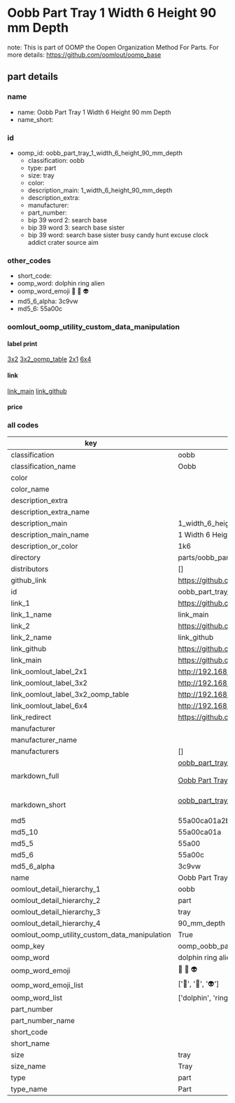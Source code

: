 # Oobb Part Tray 1 Width 6 Height 90 mm Depth  

note: This is part of OOMP the Oopen Organization Method For Parts. For more details: https://github.com/oomlout/oomp_base

##  part details
  







### name
* name: Oobb Part Tray 1 Width 6 Height 90 mm Depth
* name_short: 
### id
* oomp_id: oobb_part_tray_1_width_6_height_90_mm_depth
  * classification: oobb
  * type: part
  * size: tray
  * color: 
  * description_main: 1_width_6_height_90_mm_depth
  * description_extra: 
  * manufacturer: 
  * part_number: 
  * bip 39 word 2: search base
  * bip 39 word 3: search base sister
  * bip 39 word: search base sister busy candy hunt excuse clock addict crater source aim

### other_codes
* short_code: 
* oomp_word: dolphin ring alien
* oomp_word_emoji :dolphin: :ring: :alien:
* md5_6_alpha: 3c9vw
* md5_6: 55a00c






### oomlout_oomp_utility_custom_data_manipulation
#### label print
[3x2](http://192.168.1.245:1112/?label=oomp%203c9vw)
[3x2_oomp_table](http://192.168.1.108:1112/?label=oomp%203c9vw)
[2x1](http://192.168.1.242:1112/?label=oomp%203c9vw)
[6x4](http://192.168.1.55:1112/?label=oomp%203c9vw)    

#### link

[link_main](https://github.com/oomlout/oomlout_oomp_version_1_messy/tree/main/parts/oobb_part_tray_1_width_6_height_90_mm_depth) [link_github](https://github.com/oomlout/oomlout_oomp_version_1_messy/tree/main/parts/oobb_part_tray_1_width_6_height_90_mm_depth)                             

#### price







### all codes 
| key | value |  
| --- | --- |  
| classification | oobb |  
| classification_name | Oobb |  
| color |  |  
| color_name |  |  
| description_extra |  |  
| description_extra_name |  |  
| description_main | 1_width_6_height_90_mm_depth |  
| description_main_name | 1 Width 6 Height 90 mm Depth |  
| description_or_color | 1k6 |  
| directory | parts/oobb_part_tray_1_width_6_height_90_mm_depth |  
| distributors | [] |  
| github_link | https://github.com/oomlout/oomlout_oomp_part_src/tree/main/parts/oobb_part_tray_1_width_6_height_90_mm_depth |  
| id | oobb_part_tray_1_width_6_height_90_mm_depth |  
| link_1 | https://github.com/oomlout/oomlout_oomp_version_1_messy/tree/main/parts/oobb_part_tray_1_width_6_height_90_mm_depth |  
| link_1_name | link_main |  
| link_2 | https://github.com/oomlout/oomlout_oomp_version_1_messy/tree/main/parts/oobb_part_tray_1_width_6_height_90_mm_depth |  
| link_2_name | link_github |  
| link_github | https://github.com/oomlout/oomlout_oomp_version_1_messy/tree/main/parts/oobb_part_tray_1_width_6_height_90_mm_depth |  
| link_main | https://github.com/oomlout/oomlout_oomp_version_1_messy/tree/main/parts/oobb_part_tray_1_width_6_height_90_mm_depth |  
| link_oomlout_label_2x1 | http://192.168.1.242:1112/?label=oomp%203c9vw |  
| link_oomlout_label_3x2 | http://192.168.1.245:1112/?label=oomp%203c9vw |  
| link_oomlout_label_3x2_oomp_table | http://192.168.1.108:1112/?label=oomp%203c9vw |  
| link_oomlout_label_6x4 | http://192.168.1.55:1112/?label=oomp%203c9vw |  
| link_redirect | https://github.com/oomlout/oomlout_oomp_version_1_messy/tree/main/parts/oobb_part_tray_1_width_6_height_90_mm_depth |  
| manufacturer |  |  
| manufacturer_name |  |  
| manufacturers | [] |  
| markdown_full | [oobb_part_tray_1_width_6_height_90_mm_depth](none)<br>[](none)<br>[Oobb Part Tray 1 Width 6 Height 90 Mm Depth](none)<br><br> |  
| markdown_short | [oobb_part_tray_1_width_6_height_90_mm_depth](none)<br><br> |  
| md5 | 55a00ca01a2b69e1bd90a1f39304be10 |  
| md5_10 | 55a00ca01a |  
| md5_5 | 55a00 |  
| md5_6 | 55a00c |  
| md5_6_alpha | 3c9vw |  
| name | Oobb Part Tray 1 Width 6 Height 90 mm Depth |  
| oomlout_detail_hierarchy_1 | oobb |  
| oomlout_detail_hierarchy_2 | part |  
| oomlout_detail_hierarchy_3 | tray |  
| oomlout_detail_hierarchy_4 | 90_mm_depth |  
| oomlout_oomp_utility_custom_data_manipulation | True |  
| oomp_key | oomp_oobb_part_tray_1_width_6_height_90_mm_depth |  
| oomp_word | dolphin ring alien |  
| oomp_word_emoji | :dolphin: :ring: :alien: |  
| oomp_word_emoji_list | [':dolphin:', ':ring:', ':alien:'] |  
| oomp_word_list | ['dolphin', 'ring', 'alien'] |  
| part_number |  |  
| part_number_name |  |  
| short_code |  |  
| short_name |  |  
| size | tray |  
| size_name | Tray |  
| type | part |  
| type_name | Part |  
